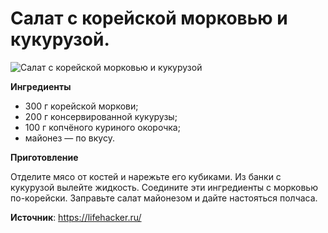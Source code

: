 # Салат с корейской морковью и кукурузой.

![Салат с корейской морковью и кукурузой](/images/Kulinar/Salad/salat-kormorkov-kukuruza.jpg 'Салат с корейской морковью и кукурузой')

**Ингредиенты**

- 300 г корейской моркови;
- 200 г консервированной кукурузы;
- 100 г копчёного куриного окорочка;
- майонез — по вкусу.

**Приготовление**

Отделите мясо от костей и нарежьте его кубиками. Из банки с кукурузой вылейте жидкость. Соедините эти ингредиенты с морковью по-корейски. Заправьте салат майонезом и дайте настояться полчаса.

**Источник**: https://lifehacker.ru/
